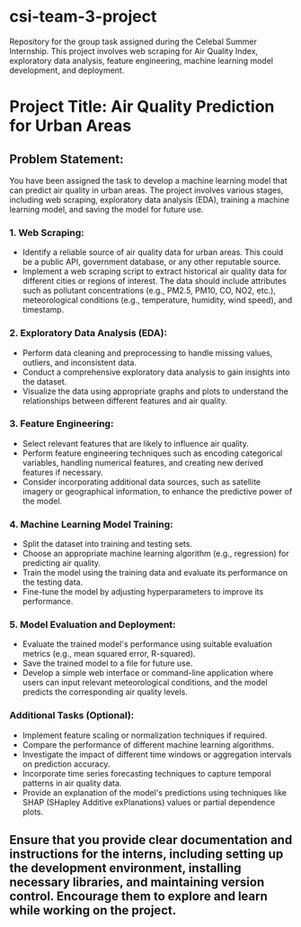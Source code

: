 # csi-team-3-project
Repository for the group task assigned during the Celebal Summer Internship. This project involves web scraping for Air Quality Index, exploratory data analysis, feature engineering, machine learning model development, and deployment.


# Project Title: Air Quality Prediction for Urban Areas

## Problem Statement:

You have been assigned the task to develop a machine learning model that can predict air quality in urban areas. The project involves various stages, including web scraping, exploratory data analysis (EDA), training a machine learning model, and saving the model for future use.

### 1. Web Scraping:
   - Identify a reliable source of air quality data for urban areas. This could be a public API, government database, or any other reputable source.
   - Implement a web scraping script to extract historical air quality data for different cities or regions of interest. The data should include attributes such as pollutant concentrations (e.g., PM2.5, PM10, CO, NO2, etc.), meteorological conditions (e.g., temperature, humidity, wind speed), and timestamp.

### 2. Exploratory Data Analysis (EDA):
   - Perform data cleaning and preprocessing to handle missing values, outliers, and inconsistent data.
   - Conduct a comprehensive exploratory data analysis to gain insights into the dataset.
   - Visualize the data using appropriate graphs and plots to understand the relationships between different features and air quality.

### 3. Feature Engineering:
   - Select relevant features that are likely to influence air quality.
   - Perform feature engineering techniques such as encoding categorical variables, handling numerical features, and creating new derived features if necessary.
   - Consider incorporating additional data sources, such as satellite imagery or geographical information, to enhance the predictive power of the model.

### 4. Machine Learning Model Training:
   - Split the dataset into training and testing sets.
   - Choose an appropriate machine learning algorithm (e.g., regression) for predicting air quality.
   - Train the model using the training data and evaluate its performance on the testing data.
   - Fine-tune the model by adjusting hyperparameters to improve its performance.

### 5. Model Evaluation and Deployment:
   - Evaluate the trained model's performance using suitable evaluation metrics (e.g., mean squared error, R-squared).
   - Save the trained model to a file for future use.
   - Develop a simple web interface or command-line application where users can input relevant meteorological conditions, and the model predicts the corresponding air quality levels.

### Additional Tasks (Optional):
- Implement feature scaling or normalization techniques if required.
- Compare the performance of different machine learning algorithms.
- Investigate the impact of different time windows or aggregation intervals on prediction accuracy.
- Incorporate time series forecasting techniques to capture temporal patterns in air quality data.
- Provide an explanation of the model's predictions using techniques like SHAP (SHapley Additive exPlanations) values or partial dependence plots.

## Ensure that you provide clear documentation and instructions for the interns, including setting up the development environment, installing necessary libraries, and maintaining version control. Encourage them to explore and learn while working on the project.
